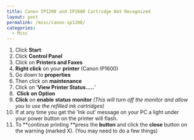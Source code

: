 ```yaml
---
title: Canon IP1200 and IP1600 Cartridge Not Recognized
layout: post
permalink: /misc/canon-ip1200/
categories:
  - Misc
---
```

  1. Click **Start**
  2. Click **Control Panel**
  3. Click on **Printers and Faxes**
  4. **Right click** on your **printer** (Canon IP1600)
  5. Go down to **properties**
  6. Then click on **maintenance**
  7. Click on ‘**View Printer Status…..**’
  8.  **Click** **on Option**
  9. **Click** on **enable** **status** **monitor** _(This will turn off the monitor and allow you to use the refilled ink cartridges)_
 10. If at any time you get the ‘Ink out’ message on your PC a light under your power button on the printer will flash.
 11. To **continue printing **press the **button** and click the **close** button on the warning (marked X). (You may need to do a few things)

&nbsp;

&nbsp;
